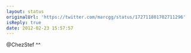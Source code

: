 ```yaml
---
layout: status
originalUrl: 'https://twitter.com/marcgg/status/172711801702711296'
isReply: true
date: 2012-02-23 15:57:57
---
```


@ChezStef ^^
